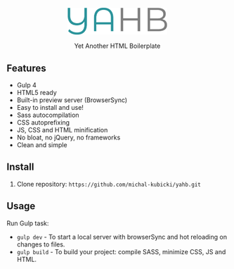<p align="center"><img src="logo.png" width="45%"></p>
<p align="center">Yet Another HTML Boilerplate</p>

## Features

  - Gulp 4
  - HTML5 ready
  - Built-in preview server (BrowserSync)
  - Easy to install and use!
  - Sass autocompilation
  - CSS autoprefixing
  - JS, CSS and HTML minification
  - No bloat, no jQuery, no frameworks
  - Clean and simple

## Install

1. Clone repository:
`https://github.com/michal-kubicki/yahb.git`

## Usage
Run Gulp task:
  - `gulp dev`  - To start a local server with browserSync and hot reloading on changes to files.
  - `gulp build`  - To build your project: compile SASS, minimize CSS, JS and HTML.
